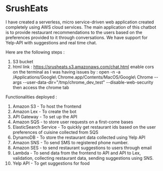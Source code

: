 # SrushEats
I have created a serverless, micro service-driven web application created completely using AWS cloud services. The main application of this chatbot is to provide restaurant recommendations to the users based on the preferences provided to it through conversations.  We have support for Yelp-API with suggestions and real time chat.

Here are the following steps :
1. S3 bucket 
2. html link : https://srusheats.s3.amazonaws.com/chat.html
enable cors on the terminal as I was having issues by : open -n -a /Applications/Google\ Chrome.app/Contents/MacOS/Google\ Chrome --args --user-data-dir="/tmp/chrome_dev_test" --disable-web-security
then access the chrome tab

Functionalities deployed :
1. Amazon S3 - To host the frontend
2. Amazon Lex - To create the bot
3. API Gateway - To set up the API
4. Amazon SQS - to store user requests on a first-come bases
5. ElasticSearch Service - To quickly get restaurant ids based on the user preferences of cuisine collected from SQS
6. DynamoDB - To store the restaurant data collected using Yelp API
7. Amazon SNS - To send SMS to registered phone number.
8. Amazon SES - to send restaurant suggestions to users through email
9. Lambda - To send data from the frontend to API and API to Lex, validation, collecting restaurant data, sending suggestions using SNS.
10. Yelp API - To get suggestions for food
